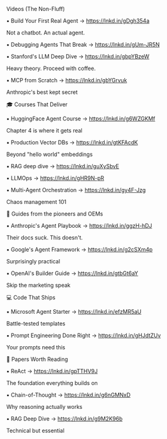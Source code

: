 Videos (The Non-Fluff) 

▪️ Build Your First Real Agent → https://lnkd.in/gDgh354a 

Not a chatbot. An actual agent. 

 

▪️ Debugging Agents That Break → https://lnkd.in/gUm-JR5N 

 

▪️ Stanford's LLM Deep Dive → https://lnkd.in/gbpYBzeW 

 

Heavy theory. Proceed with coffee. 

 

▪️ MCP from Scratch → https://lnkd.in/gbYGrvuk 

Anthropic's best kept secret 

 

🎓 Courses That Deliver 

▪️ HuggingFace Agent Course → https://lnkd.in/g6WZGKMf 

 

Chapter 4 is where it gets real 

 

▪️ Production Vector DBs → https://lnkd.in/gtKFAcdK 

Beyond "hello world" embeddings 

 

▪️ RAG deep dive → https://lnkd.in/guXySbvE 

 

▪️ LLMOps → https://lnkd.in/gHR9N-pR 

 

▪️ Multi-Agent Orchestration → https://lnkd.in/gy4F-Jzg 

Chaos management 101 

 

📖 Guides from the pioneers and OEMs  

 

▪️ Anthropic's Agent Playbook → https://lnkd.in/ggzH-hDJ 

Their docs suck. This doesn't. 

 

▪️ Google's Agent Framework → https://lnkd.in/g2cSXm4p 

Surprisingly practical 

 

▪️ OpenAI's Builder Guide → https://lnkd.in/gtbGt6aY 

Skip the marketing speak 

 

💻 Code That Ships 

▪️ Microsoft Agent Starter → https://lnkd.in/efzMR5aU 

Battle-tested templates 

 

▪️ Prompt Engineering Done Right → https://lnkd.in/gHJdtZUv 

Your prompts need this 

 

📜 Papers Worth Reading 

▪️ ReAct → https://lnkd.in/gpTTHV9J 

The foundation everything builds on 

 

▪️ Chain-of-Thought → https://lnkd.in/g6nGMNxD 

Why reasoning actually works 

 

▪️ RAG Deep Dive → https://lnkd.in/g9M2K96b 

Technical but essential 
